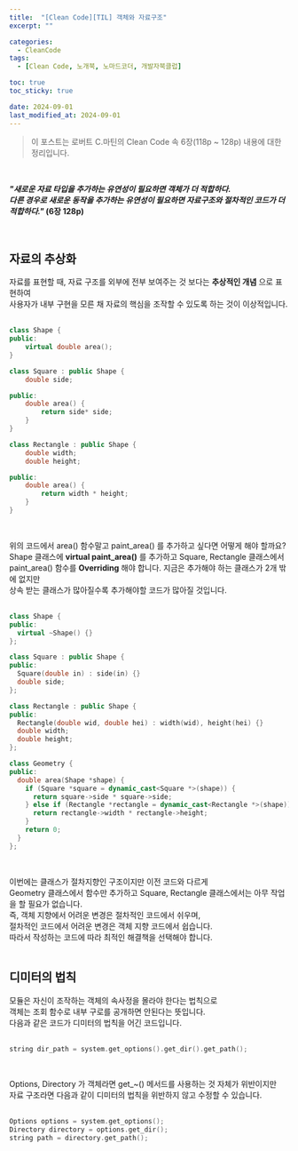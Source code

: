 ```yaml
---
title:  "[Clean Code][TIL] 객체와 자료구조"
excerpt: ""

categories:
  - CleanCode
tags:
  - [Clean Code, 노개북, 노마드코더, 개발자북클럽]

toc: true
toc_sticky: true

date: 2024-09-01
last_modified_at: 2024-09-01
---
```


> 이 포스트는 로버트 C.마틴의 Clean Code 속 6장(118p ~ 128p) 내용에 대한 정리입니다.  

<br/>

**_"새로운 자료 타입을 추가하는 유연성이 필요하면 객체가 더 적합하다._**  
**_다른 경우로 새로운 동작을 추가하는 유연성이 필요하면 자료구조와 절차적인 코드가 더 적합하다."_ (6장 128p)**  

<br/>

## 자료의 추상화

자료를 표현할 때, 자료 구조를 외부에 전부 보여주는 것 보다는 **추상적인 개념** 으로 표현하여  
사용자가 내부 구현을 모른 채 자료의 핵심을 조작할 수 있도록 하는 것이 이상적입니다.  
<br/>

```c++
class Shape {
public:
    virtual double area();
}

class Square : public Shape {
    double side;

public:
    double area() {
        return side* side;
    }
}

class Rectangle : public Shape {
    double width;
    double height;

public:
    double area() {
        return width * height;
    }
}
```

<br/>

위의 코드에서 area() 함수말고 paint_area() 를 추가하고 싶다면 어떻게 해야 할까요?  
Shape 클래스에 **virtual paint_area()** 를 추가하고 Square, Rectangle 클래스에서  
paint_area() 함수를 **Overriding** 해야 합니다. 지금은 추가해야 하는 클래스가 2개 밖에 없지만  
상속 받는 클래스가 많아질수록 추가해야할 코드가 많아질 것입니다.  
<br/>

```c++
class Shape {
public:
  virtual ~Shape() {}
};

class Square : public Shape {
public:
  Square(double in) : side(in) {}
  double side;
};

class Rectangle : public Shape {
public:
  Rectangle(double wid, double hei) : width(wid), height(hei) {}
  double width;
  double height;
};

class Geometry {
public:
  double area(Shape *shape) {
    if (Square *square = dynamic_cast<Square *>(shape)) {
      return square->side * square->side;
    } else if (Rectangle *rectangle = dynamic_cast<Rectangle *>(shape)) {
      return rectangle->width * rectangle->height;
    }
    return 0;
  }
};
```

<br/>

이번에는 클래스가 절차지향인 구조이지만 이전 코드와 다르게  
Geometry 클래스에서 함수만 추가하고 Square, Rectangle 클래스에서는 아무 작업을 할 필요가 없습니다.  
즉, 객체 지향에서 어려운 변경은 절차적인 코드에서 쉬우며,  
절차적인 코드에서 어려운 변경은 객체 지향 코드에서 쉽습니다.  
따라서 작성하는 코드에 따라 최적인 해결책을 선택해야 합니다.  
<br/>

## 디미터의 법칙

모듈은 자신이 조작하는 객체의 속사정을 몰라야 한다는 법칙으로  
객체는 조회 함수로 내부 구로를 공개하면 안된다는 뜻입니다.  
다음과 같은 코드가 디미터의 법칙을 어긴 코드입니다.  
<br/>

```c++
string dir_path = system.get_options().get_dir().get_path();
```

<br/>

Options, Directory 가 객체라면 get_~() 메서드를 사용하는 것 자체가 위반이지만  
자료 구조라면 다음과 같이 디미터의 법칙을 위반하지 않고 수정할 수 있습니다.  
<br/>

```c++
Options options = system.get_options();
Directory directory = options.get_dir();
string path = directory.get_path();
```